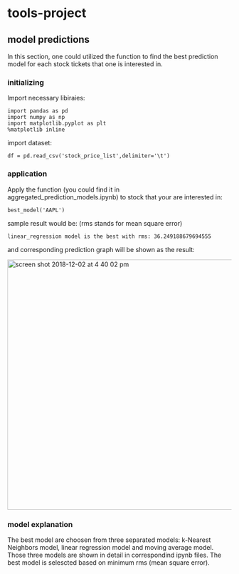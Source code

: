 # tools-project

## model predictions
In this section, one could utilized the function to find the best prediction model for each stock tickets that one is interested in. 
### initializing
Import necessary libiraies:
```
import pandas as pd
import numpy as np
import matplotlib.pyplot as plt
%matplotlib inline
```
import dataset:
```
df = pd.read_csv('stock_price_list',delimiter='\t')
```
### application
Apply the function (you could find it in aggregated_prediction_models.ipynb) to stock that your are interested in:
```
best_model('AAPL')
```
sample result would be: (rms stands for mean square error)
```
linear_regression model is the best with rms: 36.249188679694555
```
and corresponding prediction graph will be shown as the result:

<img width="562" alt="screen shot 2018-12-02 at 4 40 02 pm" src="https://user-images.githubusercontent.com/44420593/49345600-0a48db00-f655-11e8-9b7a-9091e85bba17.png">

### model explanation
The best model are choosen from three separated models: k-Nearest Neighbors model, linear regression model and moving average model. Those three models are shown in detail in correspondind ipynb files. The best model is selescted based on minimum rms (mean square error). 
